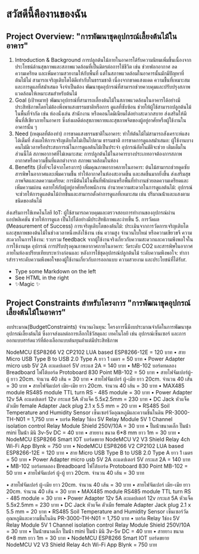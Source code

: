 # สวัสดีนี้คืองานของฉัน
## Project Overview: "การพัฒนาชุดอุปกรณ์เลี้ยงต้นไม้ในอาคาร"



1. Introduction & Background
การปลูกต้นไม้ภายในอาคารได้รับความนิยมเพิ่มขึ้นเนื่องจากประโยชน์ด้านสุขภาพและสภาพแวดล้อมที่เป็นมิตรต่อการใช้ชีวิต
เช่น ช่วยฟอกอากาศ ลดความเครียด และเพิ่มความสวยงามให้กับพื้นที่ แต่ในสภาพแวดล้อมในอาคารนั้นมักมีปัญหาที่ต้นไม้ไม่
สามารถเจริญเติบโตได้ดีเท่ากับในธรรมชาติ เนื่องจากขาดแสงแดด ความชื้นที่เหมาะสม และการดูแลที่สม่ําเสมอ จึงจําเป็นต้อง
พัฒนาชุดอุปกรณ์ที่สามารถช่วยควบคุมและปรับปรุงสภาพแวดล้อมให้เหมาะสมสําหรับต้นไม้
2. Goal (เป้าหมาย)
พัฒนาอุปกรณ์ที่สามารถเลี้ยงต้นไม้ในสภาพแวดล้อมในอาคารได้อย่างมีประสิทธิภาพโดยไม่ต้องพึ่งพาแสงธรรมชาติหรือการ
ดูแลที่ซับซ้อน
ช่วยให้ผู้ใช้สามารถปลูกต้นไม้ในพื้นที่จํากัด เช่น ห้องนั่งเล่น สํานักงาน หรือคอนโดมิเนียมได้อย่างสะดวกสบาย
ส่งเสริมให้มีพื้นที่สีเขียวภายในอาคาร ซึ่งส่งผลดีต่อสุขภาพกายและสุขภาพจิตของผู้อยู่อาศัยหรือผู้ใช้งานในอาคารนั้น ๆ
3. Need (เหตุผลที่ต้องทํา)
การขาดแสงธรรมชาติในอาคาร: ทําให้ต้นไม้ไม่สามารถสังเคราะห์แสงได้เต็มที่ ส่งผลให้การเจริญเติบโตไม่เป็นไปตาม
ธรรมชาติ
การขาดการดูแลสม่ําเสมอ: ผู้ใช้งานบางคนไม่มีเวลาหรือประสบการณ์ในการดูแลต้นไม้เป็นประจํา อุปกรณ์อัตโนมัติจะช่วย
เติมเต็มในส่วนนี้ได้
สภาพอากาศที่ไม่เหมาะสม: การปลูกต้นไม้ในอาคารบางประเภทอาจต้องการสภาพอากาศหรือความชื้นที่แตกต่างจาก
สภาพแวดล้อมในห้อง
4. Benefits (สิ่งที่จะได้จากโครงการ)
เพิ่มคุณภาพอากาศภายในอาคาร: ต้นไม้สามารถช่วยดูดซับสารพิษในอากาศและเพิ่มความชื้น ทําให้อากาศในห้องสะอาดขึ้น
และสดชื่นมากยิ่งขึ้น
ส่งเสริมสุขภาพจิตและลดความเครียด: การมีต้นไม้ในพื้นที่พักผ่อนหรือพื้นที่ทํางานช่วยลดความเครียดและเพิ่มความผ่อน
คลายให้กับผู้อยู่อาศัยหรือพนักงาน
อํานวยความสะดวกในการดูแลต้นไม้: อุปกรณ์จะช่วยให้การดูแลต้นไม้ง่ายขึ้นและสามารถตั้งค่าการดูแลที่เหมาะสม เช่น
ปริมาณน้ําและแสงตามชนิดของต้นไม้

ส่งเสริมการใช้เทคโนโลยี IoT: ผู้ใช้สามารถควบคุมและตรวจสอบการทํางานของอุปกรณ์ผ่านแอปพลิเคชัน ช่วยให้การดูแล
เป็นไปได้อย่างมีประสิทธิภาพและง่ายขึ้น
5. การวัดผล (Measurement of Success)
การเจริญเติบโตของต้นไม้: ประเมินจากการวัดการเจริญเติบโตและสุขภาพของต้นไม้ในช่วงเวลาหนึ่งหลังใช้งาน เช่น ความสูง
จํานวนใบใหม่ หรือความเขียวขจี
ความสะดวกในการใช้งาน: รวบรวม feedback จากผู้ใช้งานจริงเกี่ยวกับความสะดวกและความพึงพอใจในการใช้งานชุด
อุปกรณ์
การปรับปรุงคุณภาพอากาศภายในอาคาร: วัดระดับ CO2 และสารพิษในอากาศภายในห้องเปรียบเทียบระหว่างก่อนและ
หลังการใช้ชุดอุปกรณ์ปลูกต้นไม้
ระดับความพึงพอใจ: ทําการสํารวจระดับความพึงพอใจของผู้ใช้งานเกี่ยวกับการออกแบบ ความสวยงาม และประโยชน์ที่ได้รับr.

- Type some Markdown on the left
- See HTML in the right
- ✨Magic ✨

## Project Constraints สําหรับโครงการ "การพัฒนาชุดอุปกรณ์เลี้ยงต้นไม้ในอาคาร"
งบประมาณ(BudgetConstraints)
จํานวนเงินทุน: โครงการนี้มีงบประมาณจํากัดในการพัฒนาชุดอุปกรณ์เลี้ยงต้นไม้ ซึ่งอาจส่งผลต่อการเลือกใช้วัสดุและ
เทคโนโลยี เช่น อุปกรณ์เซ็นเซอร์ และการออกแบบฮาร์ดแวร์ที่ต้องเลือกแบบต้นทุนต่ําแต่มีประสิทธิภาพ

NodeMCU ESP8266 V2 CP2102 LUA based ESP8266-12E = 120 บาท
• สาย Micro USB Type B to USB 2.0 Type A ยาว 1 เมตร = 50 บาท
• Power Adapter micro usb 5V 2A อะแดปเตอร์ 5V กระแส 2A = 140 บาท
• MB-102 บอร์ดทดลอง Breadboard โฟโต้บอร์ด Protoboard 830 Point MB-102 = 50 บาท
• สายไฟจัมเปอร์ผู้-ผู้ ยาว 20cm. จํานวน 40 เส้น = 30 บาท
• สายไฟจัมเปอร์ ผู้-เมีย ยาว 20cm. จํานวน 40 เส้น = 30 บาท
• สายไฟจัมเปอร์ เมีย-เมีย ยาว 20cm. จํานวน 40 เส้น = 30 บาท
• MAX485 module RS485 module TTL turn RS - 485 module = 30 บาท
• Power Adapter 12v 5A อะแดปเตอร์ 12v กระแส 5A หัวแจ็ค 5.5x2.5mm = 230 บาท
• DC Jack หัวแจ็ค ตัวเมีย female Adapter Jack plug 2.1 x 5.5 mm = 20 บาท
• RS485 Soil Temperature and Humidity Sensor เซ็นเซอร์วัดอุณหภูมิและความชิ้นในดิน PR-3000-TH-N01 = 1,750 บาท
• บอร์ด Relay 1ช่อง 5V Relay Module 5V 1 Channel isolation control Relay Module Shield 250V/10A = 30 บาท
• ปั๊มน้ําขนาดเล็ก ปั๊มน้ํา mini ปั๊มน้ํา มินิ 3v-5v DC = 40 บาท
• สายยาง ขนาด 6*8 mm ยาว 1m = 30 บาท
• NodeMCU ESP8266 Smart IOT บอร์ดขยาย NodeMCU V2 V3 Shield Relay 4ch Wi-Fi App Blynk
= 750 บาท
• NodeMCU ESP8266 V2 CP2102 LUA based ESP8266-12E = 120 บาท
• สาย Micro USB Type B to USB 2.0 Type A ยาว 1 เมตร = 50 บาท
• Power Adapter micro usb 5V 2A อะแดปเตอร์ 5V กระแส 2A = 140 บาท
• MB-102 บอร์ดทดลอง Breadboard โฟโต้บอร์ด Protoboard 830 Point MB-102 = 50 บาท
• สายไฟจัมเปอร์ ผู้-ผู้ ยาว 20cm. จํานวน 40 เส้น = 30 บาท

• สายไฟจัมเปอร์ ผู้-เมีย ยาว 20cm. จํานวน 40 เส้น = 30 บาท
• สายไฟจัมเปอร์ เมีย-เมีย ยาว 20cm. จํานวน 40 เส้น = 30 บาท
• MAX485 module RS485 module TTL turn RS - 485 module = 30 บาท
• Power Adapter 12v 5A อะแดปเตอร์ 12v กระแส 5A หัวแจ็ค 5.5x2.5mm = 230 บาท
• DC Jack หัวแจ็ค ตัวเมีย female Adapter Jack plug 2.1 x 5.5 mm = 20 บาท
• RS485 Soil Temperature and Humidity Sensor เซ็นเซอร์วัดอุณหภูมิและความชิ้นในดิน PR-3000-TH-N01 = 1,750 บาท
• บอร์ด Relay 1ช่อง 5V Relay Module 5V 1 Channel isolation control Relay Module Shield 250V/10A = 30 บาท
• ปั๊มน้ําขนาดเล็ก ปั๊มน้ํา mini ปั๊มน้ํา มินิ 3v-5v DC = 40 บาท
• สายยาง ขนาด 6*8 mm ยาว 1m = 30 บาท
• NodeMCU ESP8266 Smart IOT บอร์ดขยาย NodeMCU V2 V3 Shield Relay 4ch Wi-Fi App Blynk
= 750 บาท

